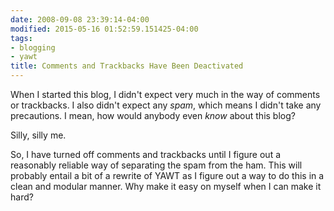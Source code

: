 ```yaml
---
date: 2008-09-08 23:39:14-04:00
modified: 2015-05-16 01:52:59.151425-04:00
tags:
- blogging
- yawt
title: Comments and Trackbacks Have Been Deactivated
---
```


When I started this blog, I didn't expect very much in the way of
comments or trackbacks.  I also didn't expect any *spam*, which means
I didn't take any precautions. I mean, how would anybody even *know*
about this blog?

Silly, silly me.

So, I have turned off comments and trackbacks until I figure out a
reasonably reliable way of separating the spam from the ham.  This
will probably entail a bit of a rewrite of YAWT as I figure out a way
to do this in a clean and modular manner.  Why make it easy on myself
when I can make it hard?
